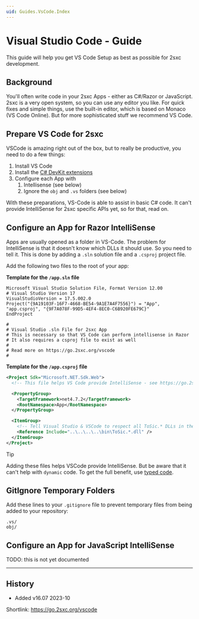 ```yaml
---
uid: Guides.VsCode.Index
---
```


# Visual Studio Code - Guide

This guide will help you get VS Code Setup as best as possible for 2sxc development.

## Background

You'll often write code in your 2sxc Apps - either as C#/Razor or JavaScript.
2sxc is a very open system, so you can use any editor you like.
For quick fixes and simple things, use the built-in editor, which is based on Monaco (VS Code Online).
But for more sophisticated stuff we recommend VS Code.

## Prepare VS Code for 2sxc

VSCode is amazing right out of the box, but to really be productive, you need to do a few things:

1. Install VS Code
1. Install the [C# DevKit extensions](https://marketplace.visualstudio.com/items?itemName=ms-dotnettools.csdevkit)
1. Configure each App with
    1. Intellisense (see below)
    1. Ignore the `obj` and `.vs` folders (see below)

With these preparations, VS-Code is able to assist in basic C# code.
It can't provide IntelliSense for 2sxc specific APIs yet, so for that, read on.

## Configure an App for Razor IntelliSense

Apps are usually opened as a folder in VS-Code.
The problem for IntelliSense is that it doesn't know which DLLs it should use.
So you need to tell it.
This is done by adding a `.sln` solution file and a `.csproj` project file.

Add the following two files to the root of your app:

**Template for the `/app.sln` file**

```text
Microsoft Visual Studio Solution File, Format Version 12.00
# Visual Studio Version 17
VisualStudioVersion = 17.5.002.0
Project("{9A19103F-16F7-4668-BE54-9A1E7A4F7556}") = "App", "app.csproj", "{9F7A078F-99D5-4EF4-8EC0-C6B920FE679C}"
EndProject

#
# Visual Studio .sln File for 2sxc App
# This is necessary so that VS Code can perform intellisense in Razor
# It also requires a csproj file to exist as well
# 
# Read more on https://go.2sxc.org/vscode
#
```

**Template for the `/app.csproj` file**

```xml
<Project Sdk="Microsoft.NET.Sdk.Web">
  <!-- This file helps VS Code provide IntelliSense - see https://go.2sxc.org/vscode -->

  <PropertyGroup>
    <TargetFramework>net4.7.2</TargetFramework>
    <RootNamespace>App</RootNamespace>
  </PropertyGroup>

  <ItemGroup>
    <!-- Tell Visual Studio & VSCode to respect all ToSic.* DLLs in the root bin folder -->
    <Reference Include="..\..\..\..\bin\ToSic.*.dll" />
  </ItemGroup>
</Project>
```

> [!TIP]
> Adding these files helps VSCode provide IntelliSense.
> But be aware that it can't help with `dynamic` code.
> To get the full benefit, use [typed code](xref:NetCode.TypedCode.Index).


## GitIgnore Temporary Folders

Add these lines to your `.gitignore` file to prevent temporary files from being added to your repository:

```text
.vs/
obj/
```


## Configure an App for JavaScript IntelliSense

TODO: this is not yet documented

---

## History

* Added v16.07 2023-10

Shortlink: <https://go.2sxc.org/vscode>
